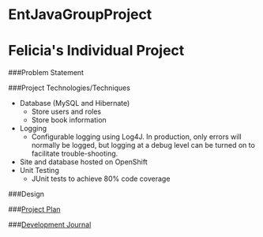# EntJavaGroupProject

# Felicia's Individual Project

###Problem Statement


###Project Technologies/Techniques
* Database (MySQL and Hibernate)
	- Store users and roles
	- Store book information
* Logging
  * Configurable logging using Log4J. In production, only errors will normally be logged, but logging at a debug level can be turned on to facilitate trouble-shooting. 
* Site and database hosted on OpenShift
* Unit Testing
  * JUnit tests to achieve 80% code coverage


###Design


###[Project Plan](projectPlan.md)


###[Development Journal](journal.md)
